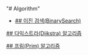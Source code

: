 "# Algorithm" 
<ul>
    <li>
        <a href=(https://github.com/roqdkfwk/Algorithm/blob/master/Algorithm/%EC%9D%B4%EC%A7%84%EA%B2%80%EC%83%89(BinarySearch).md)>## 이진 검색(BinarySearch)</a></li>
</ul>

[## 다익스트라(Dijkstra) 알고리즘](https://github.com/roqdkfwk/Algorithm/blob/master/Algorithm/%EB%8B%A4%EC%9D%B5%EC%8A%A4%ED%8A%B8%EB%9D%BC(Dijkstra)%20%EC%95%8C%EA%B3%A0%EB%A6%AC%EC%A6%98.md)

[## 프림(Prim) 알고리즘](https://github.com/roqdkfwk/Algorithm/blob/master/Algorithm/%ED%94%84%EB%A6%BC(Prim)%20%EC%95%8C%EA%B3%A0%EB%A6%AC%EC%A6%98.md)

